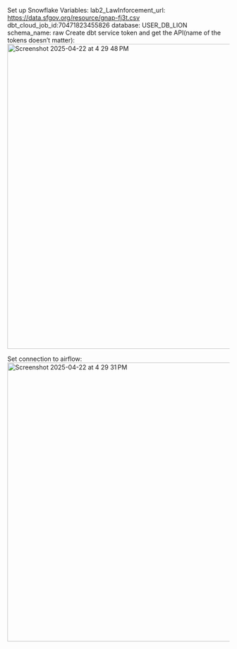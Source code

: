 Set up Snowflake Variables:
lab2_LawInforcement_url: https://data.sfgov.org/resource/gnap-fj3t.csv
dbt_cloud_job_id:70471823455826
database: USER_DB_LION
schema_name:	raw
Create dbt service token and get the API(name of the tokens doesn’t matter): 
<img width="691" alt="Screenshot 2025-04-22 at 4 29 48 PM" src="https://github.com/user-attachments/assets/df7bf324-d578-4113-b7d8-c567418cc725" />

Set connection to airflow:
<img width="632" alt="Screenshot 2025-04-22 at 4 29 31 PM" src="https://github.com/user-attachments/assets/94e2242b-b353-4d05-ab60-f557be24fb33" />
